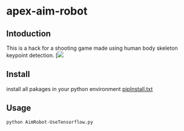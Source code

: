 # apex-aim-robot
## Intoduction
This is a hack for a shooting game made using human body skeleton keypoint detection.
[![](https://github.com/yuan-0816/apex-aim-robot/blob/main/materials/game1.png)

## Install 
install all pakages in your python environment [pipInstall.txt](https://github.com/yuan-0816/apex-aim-robot/blob/main/pipInstall.txt)

## Usage 
```
python AimRobot-UseTensorflow.py 
```



